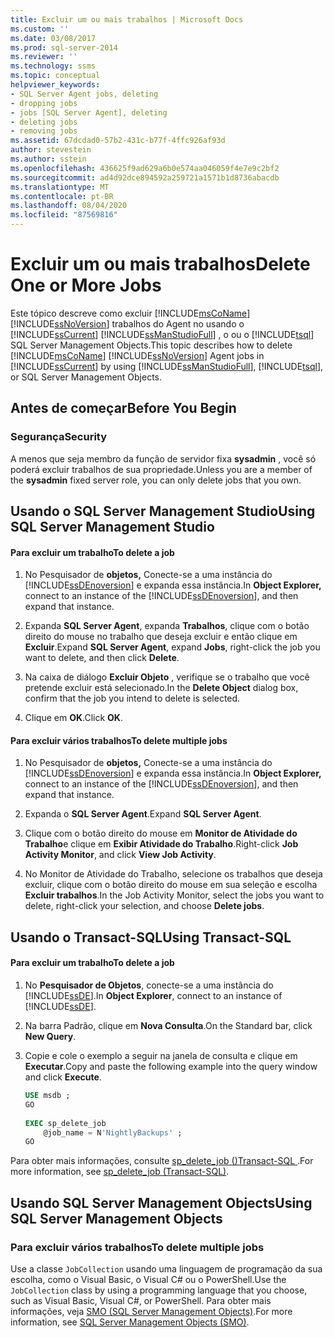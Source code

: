 ```yaml
---
title: Excluir um ou mais trabalhos | Microsoft Docs
ms.custom: ''
ms.date: 03/08/2017
ms.prod: sql-server-2014
ms.reviewer: ''
ms.technology: ssms
ms.topic: conceptual
helpviewer_keywords:
- SQL Server Agent jobs, deleting
- dropping jobs
- jobs [SQL Server Agent], deleting
- deleting jobs
- removing jobs
ms.assetid: 67dcdad0-57b2-431c-b77f-4ffc926af93d
author: stevestein
ms.author: sstein
ms.openlocfilehash: 436625f9ad629a6b0e574aa046059f4e7e9c2bf2
ms.sourcegitcommit: ad4d92dce894592a259721a1571b1d8736abacdb
ms.translationtype: MT
ms.contentlocale: pt-BR
ms.lasthandoff: 08/04/2020
ms.locfileid: "87569816"
---
```

# <a name="delete-one-or-more-jobs"></a><span data-ttu-id="82fb4-102">Excluir um ou mais trabalhos</span><span class="sxs-lookup"><span data-stu-id="82fb4-102">Delete One or More Jobs</span></span>
  <span data-ttu-id="82fb4-103">Este tópico descreve como excluir [!INCLUDE[msCoName](../../includes/msconame-md.md)] [!INCLUDE[ssNoVersion](../../includes/ssnoversion-md.md)] trabalhos do Agent no usando o [!INCLUDE[ssCurrent](../../includes/sscurrent-md.md)] [!INCLUDE[ssManStudioFull](../../includes/ssmanstudiofull-md.md)] , o ou o [!INCLUDE[tsql](../../includes/tsql-md.md)] SQL Server Management Objects.</span><span class="sxs-lookup"><span data-stu-id="82fb4-103">This topic describes how to delete [!INCLUDE[msCoName](../../includes/msconame-md.md)] [!INCLUDE[ssNoVersion](../../includes/ssnoversion-md.md)] Agent jobs in [!INCLUDE[ssCurrent](../../includes/sscurrent-md.md)] by using [!INCLUDE[ssManStudioFull](../../includes/ssmanstudiofull-md.md)], [!INCLUDE[tsql](../../includes/tsql-md.md)], or SQL Server Management Objects.</span></span>  
  
 
  
##  <a name="before-you-begin"></a><a name="BeforeYouBegin"></a> <span data-ttu-id="82fb4-104">Antes de começar</span><span class="sxs-lookup"><span data-stu-id="82fb4-104">Before You Begin</span></span>  
  
###  <a name="security"></a><a name="Security"></a> <span data-ttu-id="82fb4-105">Segurança</span><span class="sxs-lookup"><span data-stu-id="82fb4-105">Security</span></span>  
 <span data-ttu-id="82fb4-106">A menos que seja membro da função de servidor fixa **sysadmin** , você só poderá excluir trabalhos de sua propriedade.</span><span class="sxs-lookup"><span data-stu-id="82fb4-106">Unless you are a member of the **sysadmin** fixed server role, you can only delete jobs that you own.</span></span>  
  
 
  
##  <a name="using-sql-server-management-studio"></a><a name="SSMS"></a> <span data-ttu-id="82fb4-107">Usando o SQL Server Management Studio</span><span class="sxs-lookup"><span data-stu-id="82fb4-107">Using SQL Server Management Studio</span></span>  
  
#### <a name="to-delete-a-job"></a><span data-ttu-id="82fb4-108">Para excluir um trabalho</span><span class="sxs-lookup"><span data-stu-id="82fb4-108">To delete a job</span></span>  
  
1.  <span data-ttu-id="82fb4-109">No Pesquisador de **objetos,** Conecte-se a uma instância do [!INCLUDE[ssDEnoversion](../../includes/ssdenoversion-md.md)] e expanda essa instância.</span><span class="sxs-lookup"><span data-stu-id="82fb4-109">In **Object Explorer,** connect to an instance of the [!INCLUDE[ssDEnoversion](../../includes/ssdenoversion-md.md)], and then expand that instance.</span></span>  
  
2.  <span data-ttu-id="82fb4-110">Expanda **SQL Server Agent**, expanda **Trabalhos**, clique com o botão direito do mouse no trabalho que deseja excluir e então clique em **Excluir**.</span><span class="sxs-lookup"><span data-stu-id="82fb4-110">Expand **SQL Server Agent**, expand **Jobs**, right-click the job you want to delete, and then click **Delete**.</span></span>  
  
3.  <span data-ttu-id="82fb4-111">Na caixa de diálogo **Excluir Objeto** , verifique se o trabalho que você pretende excluir está selecionado.</span><span class="sxs-lookup"><span data-stu-id="82fb4-111">In the **Delete Object** dialog box, confirm that the job you intend to delete is selected.</span></span>  
  
4.  <span data-ttu-id="82fb4-112">Clique em **OK**.</span><span class="sxs-lookup"><span data-stu-id="82fb4-112">Click **OK**.</span></span>  
  
#### <a name="to-delete-multiple-jobs"></a><span data-ttu-id="82fb4-113">Para excluir vários trabalhos</span><span class="sxs-lookup"><span data-stu-id="82fb4-113">To delete multiple jobs</span></span>  
  
1.  <span data-ttu-id="82fb4-114">No Pesquisador de **objetos,** Conecte-se a uma instância do [!INCLUDE[ssDEnoversion](../../includes/ssdenoversion-md.md)] e expanda essa instância.</span><span class="sxs-lookup"><span data-stu-id="82fb4-114">In **Object Explorer,** connect to an instance of the [!INCLUDE[ssDEnoversion](../../includes/ssdenoversion-md.md)], and then expand that instance.</span></span>  
  
2.  <span data-ttu-id="82fb4-115">Expanda o **SQL Server Agent**.</span><span class="sxs-lookup"><span data-stu-id="82fb4-115">Expand **SQL Server Agent**.</span></span>  
  
3.  <span data-ttu-id="82fb4-116">Clique com o botão direito do mouse em **Monitor de Atividade do Trabalho**e clique em **Exibir Atividade do Trabalho**.</span><span class="sxs-lookup"><span data-stu-id="82fb4-116">Right-click **Job Activity Monitor**, and click **View Job Activity**.</span></span>  
  
4.  <span data-ttu-id="82fb4-117">No Monitor de Atividade do Trabalho, selecione os trabalhos que deseja excluir, clique com o botão direito do mouse em sua seleção e escolha **Excluir trabalhos**.</span><span class="sxs-lookup"><span data-stu-id="82fb4-117">In the Job Activity Monitor, select the jobs you want to delete, right-click your selection, and choose **Delete jobs**.</span></span>  
  

  
##  <a name="using-transact-sql"></a><a name="TSQL"></a> <span data-ttu-id="82fb4-118">Usando o Transact-SQL</span><span class="sxs-lookup"><span data-stu-id="82fb4-118">Using Transact-SQL</span></span>  
  
#### <a name="to-delete-a-job"></a><span data-ttu-id="82fb4-119">Para excluir um trabalho</span><span class="sxs-lookup"><span data-stu-id="82fb4-119">To delete a job</span></span>  
  
1.  <span data-ttu-id="82fb4-120">No **Pesquisador de Objetos**, conecte-se a uma instância do [!INCLUDE[ssDE](../../includes/ssde-md.md)].</span><span class="sxs-lookup"><span data-stu-id="82fb4-120">In **Object Explorer**, connect to an instance of [!INCLUDE[ssDE](../../includes/ssde-md.md)].</span></span>  
  
2.  <span data-ttu-id="82fb4-121">Na barra Padrão, clique em **Nova Consulta**.</span><span class="sxs-lookup"><span data-stu-id="82fb4-121">On the Standard bar, click **New Query**.</span></span>  
  
3.  <span data-ttu-id="82fb4-122">Copie e cole o exemplo a seguir na janela de consulta e clique em **Executar**.</span><span class="sxs-lookup"><span data-stu-id="82fb4-122">Copy and paste the following example into the query window and click **Execute**.</span></span>  
  
    ```sql
    USE msdb ;  
    GO  
  
    EXEC sp_delete_job  
        @job_name = N'NightlyBackups' ;  
    GO  
    ```  
  
 <span data-ttu-id="82fb4-123">Para obter mais informações, consulte [sp_delete_job &#40;&#41;Transact-SQL ](/sql/relational-databases/system-stored-procedures/sp-delete-job-transact-sql).</span><span class="sxs-lookup"><span data-stu-id="82fb4-123">For more information, see [sp_delete_job &#40;Transact-SQL&#41;](/sql/relational-databases/system-stored-procedures/sp-delete-job-transact-sql).</span></span>  

##  <a name="using-sql-server-management-objects"></a><a name="SMO"></a><span data-ttu-id="82fb4-124">Usando SQL Server Management Objects</span><span class="sxs-lookup"><span data-stu-id="82fb4-124">Using SQL Server Management Objects</span></span>  

### <a name="to-delete-multiple-jobs"></a><span data-ttu-id="82fb4-125">Para excluir vários trabalhos</span><span class="sxs-lookup"><span data-stu-id="82fb4-125">To delete multiple jobs</span></span>
  
 <span data-ttu-id="82fb4-126">Use a classe `JobCollection` usando uma linguagem de programação da sua escolha, como o Visual Basic, o Visual C# ou o PowerShell.</span><span class="sxs-lookup"><span data-stu-id="82fb4-126">Use the `JobCollection` class by using a programming language that you choose, such as Visual Basic, Visual C#, or PowerShell.</span></span> <span data-ttu-id="82fb4-127">Para obter mais informações, veja [SMO (SQL Server Management Objects)](https://msdn.microsoft.com/library/ms162169.aspx).</span><span class="sxs-lookup"><span data-stu-id="82fb4-127">For more information, see [SQL Server Management Objects (SMO)](https://msdn.microsoft.com/library/ms162169.aspx).</span></span>  
